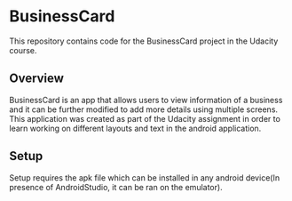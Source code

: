 # BusinessCard

This repository contains code for the BusinessCard project in the Udacity course. 

## Overview

BusinessCard is an app that allows users to view information of a business and it can be further modified to add more details using multiple screens. This application was created as part of the Udacity assignment in order to learn working on different layouts and text in the android application.

## Setup

Setup requires the apk file which can be installed in any android device(In presence of AndroidStudio, it can be ran on the emulator). 
